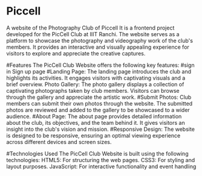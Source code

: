 # Piccell
A website of the Photography Club of Piccell
It is a frontend project developed for the PicCell Club at IIIT Ranchi. The website serves as a platform to showcase the photography and videography work of the club's members. It provides an interactive and visually appealing experience for visitors to explore and appreciate the creative captures.

 #Features
The PicCell Club Website offers the following key features:
#sign in  Sign up page
#Landing Page: The landing page introduces the club and highlights its activities. It engages visitors with captivating visuals and a brief overview.
Photo Gallery: The photo gallery displays a collection of captivating photographs taken by club members. Visitors can browse through the gallery and appreciate the artistic work.
#Submit Photos: Club members can submit their own photos through the website. The submitted photos are reviewed and added to the gallery to be showcased to a wider audience.
#About Page: The about page provides detailed information about the club, its objectives, and the team behind it. It gives visitors an insight into the club's vision and mission.
#Responsive Design: The website is designed to be responsive, ensuring an optimal viewing experience across different devices and screen sizes.
 
#Technologies Used
The PicCell Club Website is built using the following technologies:
HTML5: For structuring the web pages.
CSS3: For styling and layout purposes.
JavaScript: For interactive functionality and event handling
